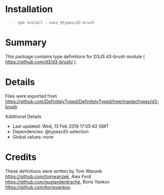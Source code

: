 # Installation
> `npm install --save @types/d3-brush`

# Summary
This package contains type definitions for D3JS d3-brush module ( https://github.com/d3/d3-brush/ ).

# Details
Files were exported from https://github.com/DefinitelyTyped/DefinitelyTyped/tree/master/types/d3-brush

Additional Details
 * Last updated: Wed, 13 Feb 2019 17:05:42 GMT
 * Dependencies: @types/d3-selection
 * Global values: none

# Credits
These definitions were written by Tom Wanzek <https://github.com/tomwanzek>, Alex Ford <https://github.com/gustavderdrache>, Boris Yankov <https://github.com/borisyankov>.
